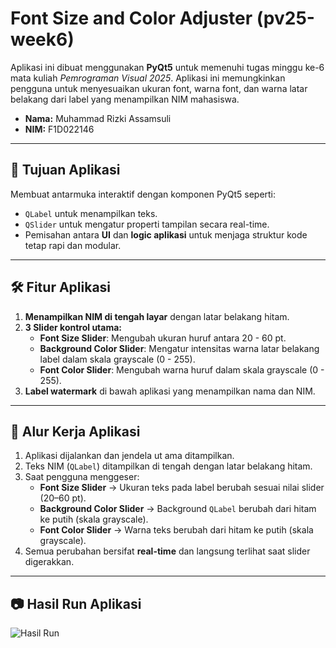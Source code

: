 # Font Size and Color Adjuster (pv25-week6)

Aplikasi ini dibuat menggunakan **PyQt5** untuk memenuhi tugas minggu ke-6 mata kuliah _Pemrograman Visual 2025_. Aplikasi ini memungkinkan pengguna untuk menyesuaikan ukuran font, warna font, dan warna latar belakang dari label yang menampilkan NIM mahasiswa.

- **Nama:** Muhammad Rizki Assamsuli
- **NIM:** F1D022146

---

## 🎯 Tujuan Aplikasi

Membuat antarmuka interaktif dengan komponen PyQt5 seperti:

- `QLabel` untuk menampilkan teks.
- `QSlider` untuk mengatur properti tampilan secara real-time.
- Pemisahan antara **UI** dan **logic aplikasi** untuk menjaga struktur kode tetap rapi dan modular.

---

## 🛠️ Fitur Aplikasi

1. **Menampilkan NIM di tengah layar** dengan latar belakang hitam.
2. **3 Slider kontrol utama:**
   - **Font Size Slider**: Mengubah ukuran huruf antara 20 - 60 pt.
   - **Background Color Slider**: Mengatur intensitas warna latar belakang label dalam skala grayscale (0 - 255).
   - **Font Color Slider**: Mengubah warna huruf dalam skala grayscale (0 - 255).
3. **Label watermark** di bawah aplikasi yang menampilkan nama dan NIM.

---

## 🧩 Alur Kerja Aplikasi

1. Aplikasi dijalankan dan jendela ut ama ditampilkan.
2. Teks NIM (`QLabel`) ditampilkan di tengah dengan latar belakang hitam.
3. Saat pengguna menggeser:
   - **Font Size Slider** → Ukuran teks pada label berubah sesuai nilai slider (20–60 pt).
   - **Background Color Slider** → Background `QLabel` berubah dari hitam ke putih (skala grayscale).
   - **Font Color Slider** → Warna teks berubah dari hitam ke putih (skala grayscale).
4. Semua perubahan bersifat **real-time** dan langsung terlihat saat slider digerakkan.

---

## 📷 Hasil Run Aplikasi

![Hasil Run](resultProgram1.png)
